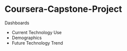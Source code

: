 # Coursera-Capstone-Project

Dashboards
- Current Technology Use
- Demographics
- Future Technology Trend

